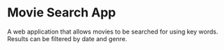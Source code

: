 # Movie Search App
A web application that allows movies to be searched for using key words. 
Results can be filtered by date and genre.
